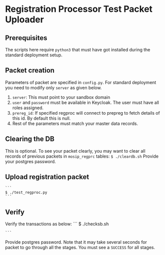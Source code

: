 # Registration Processor Test Packet Uploader 

## Prerequisites

The scripts here require `python3` that must have got installed during the standard deployment setup.

## Packet creation

Parameters of packet are specified in `config.py`. For standard deployment you need to modify only `server` as given below. 

1. `server`:  This must point to your sandbox domain 
1. `user` and `password` must be available in Keycloak. The user must have all roles assigned. 
1. `prereg_id`: If specified regproc will connect to prepreg to fetch details of this id. By default this is null.
1.  Rest of the parameters must match your master data records.  

## Clearing the DB
This is optional.  To see your packet clearly, you may want to clear all records of previous packets in `mosip_regprc` tables:
    ```
    $ ./cleardb.sh
    ```
Provide your postgres password.

## Upload registration packet
    ```
    $ ./test_regproc.py
    ```

## Verify
Verify the transactions as below:
    ```
    $ ./checksb.sh

    ```
Provide postgres password.  Note that it may take several seconds for packet to go through all the stages.  You must see a `SUCCESS` for all stages. 
    
